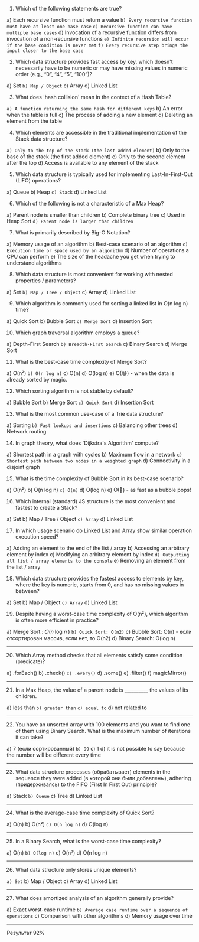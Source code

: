 1. Which of the following statements are true?

a) Each recursive function must return a value
`b) Every recursive function must have at least one base case`
`c) Recursive function can have multiple base cases`
d) Invocation of a recursive function differs from invocation of a non-recursive functions
`e) Infinite recursion will occur if the base condition is never met`
`f) Every recursive step brings the input closer to the base case`

2. Which data structure provides fast access by key, which doesn't necessarily have to be numeric or may have missing values in numeric order (e.g., “0”, “4”, “5”, “100”)?

a) Set
`b) Map / Object`
c) Array
d) Linked List

3. What does 'hash collision' mean in the context of a Hash Table?

`a) A function returning the same hash for different keys`
b) An error when the table is full
c) The process of adding a new element
d) Deleting an element from the table

4. Which elements are accessible in the traditional implementation of the Stack data structure?

`a) Only to the top of the stack (the last added element)`
b) Only to the base of the stack (the first added element)
c) Only to the second element after the top
d) Access is available to any element of the stack

5. Which data structure is typically used for implementing Last-In-First-Out (LIFO) operations?

a) Queue
b) Heap
`c) Stack`
d) Linked List

6. Which of the following is not a characteristic of a Max Heap?

a) Parent node is smaller than children
b) Complete binary tree
c) Used in Heap Sort
`d) Parent node is larger than children`

7. What is primarily described by Big-O Notation?

a) Memory usage of an algorithm
b) Best-case scenario of an algorithm
`c) Execution time or space used by an algorithm`
d) Number of operations a CPU can perform
e) The size of the headache you get when trying to understand algorithms

8. Which data structure is most convenient for working with nested properties / parameters?

a) Set
`b) Map / Tree / Object`
c) Array
d) Linked List

9. Which algorithm is commonly used for sorting a linked list in O(n log n) time?

a) Quick Sort
b) Bubble Sort
`c) Merge Sort`
d) Insertion Sort

10. Which graph traversal algorithm employs a queue?

a) Depth-First Search
`b) Breadth-First Search`
c) Binary Search
d) Merge Sort

11. What is the best-case time complexity of Merge Sort?

a) O(n²)
`b) O(n log n)`
c) O(n)
d) O(log n)
e) O(😅) - when the data is already sorted by magic.

12. Which sorting algorithm is not stable by default?

a) Bubble Sort
b) Merge Sort
`c) Quick Sort`
d) Insertion Sort

13. What is the most common use-case of a Trie data structure?

a) Sorting
`b) Fast lookups and insertions`
c) Balancing other trees
d) Network routing

14. In graph theory, what does 'Dijkstra's Algorithm' compute?

a) Shortest path in a graph with cycles
b) Maximum flow in a network
`c) Shortest path between two nodes in a weighted graph`
d) Connectivity in a disjoint graph

15. What is the time complexity of Bubble Sort in its best-case scenario?

a) O(n²)
b) O(n log n)
`c) O(n)`
d) O(log n)
e) O(🎈) - as fast as a bubble pops!

16. Which internal (standard) JS structure is the most convenient and fastest to create a Stack?

a) Set
b) Map / Tree / Object
`c) Array`
d) Linked List

17. In which usage scenario do Linked List and Array show similar operation execution speed?

a) Adding an element to the end of the list / array
b) Accessing an arbitrary element by index
c) Modifying an arbitrary element by index
`d) Outputting all list / array elements to the console`
e) Removing an element from the list / array

18. Which data structure provides the fastest access to elements by key, where the key is numeric, starts from 0, and has no missing values in between?

a) Set
b) Map / Object
`c) Array`
d) Linked List

19. Despite having a worst-case time complexity of O(n²), which algorithm is often more efficient in practice?

a) Merge Sort : 𝑂(𝑛 log 𝑛 )
`b) Quick Sort: O(n2)`
c) Bubble Sort: O(n) - если отсортирован массив, если нет, то O(n2)
d) Binary Search: O(log n)

---
20. Which Array method checks that all elements satisfy some condition (predicate)?

a) .forEach()
b) .check()
`c) .every()`
d) .some()
e) .filter()
f) magicMirror()

---
21. In a Max Heap, the value of a parent node is __________ the values of its children.

a) less than
`b) greater than`
`c) equal to`
d) not related to

---
22. You have an unsorted array with 100 elements and you want to find one of them using Binary Search. What is the maximum number of iterations it can take?

a) 7 (если сортированный)
`b) 99`
c) 1
d) it is not possible to say because the number will be different every time

---
23. What data structure processes (обрабатывает) elements in the sequence they were added (в которой они были добавлены), adhering (придерживаясь) to the FIFO (First In First Out) principle?

a) Stack
`b) Queue`
c) Tree
d) Linked List

---
24. What is the average-case time complexity of Quick Sort?

a) O(n)
b) O(n²)
`c) O(n log n)`
d) O(log n)

---
25. In a Binary Search, what is the worst-case time complexity?

a) O(n)
`b) O(log n)`
c) O(n²)
d) O(n log n)

---
26. What data structure only stores unique elements?

`a) Set`
b) Map / Object
c) Array
d) Linked List

---
27. What does amortized analysis of an algorithm generally provide?

a) Exact worst-case runtime
`b) Average case runtime over a sequence of operations`
c) Comparison with other algorithms
d) Memory usage over time

---

Результат 92%